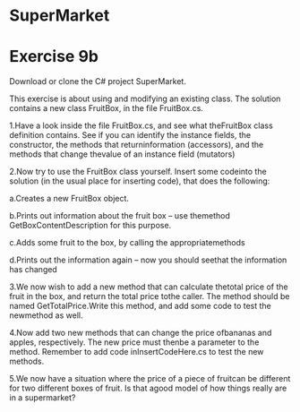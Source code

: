 # SuperMarket
<H1>Exercise 9b</H1>

Download or clone the C# project SuperMarket.

This exercise is about using and modifying an existing class. The solution contains a new class FruitBox, in the file FruitBox.cs.

1.Have a look inside the file FruitBox.cs, and see what theFruitBox class definition contains. See if you can identify the instance fields, the constructor, the methods that returninformation (accessors), and the methods that change thevalue of an instance field (mutators)

2.Now try to use the FruitBox class yourself. Insert some codeinto the solution (in the usual place for inserting code), that does the following:

  a.Creates a new FruitBox object.
  
  b.Prints out information about the fruit box – use themethod GetBoxContentDescription for this purpose.
  
  c.Adds some fruit to the box, by calling the appropriatemethods
  
  d.Prints out the information again – now you should seethat the information has changed


3.We now wish to add a new method that can calculate thetotal price of the fruit in the box, and return the total price tothe caller. The method should be named GetTotalPrice.Write this method, and add some code to test the newmethod as well.


4.Now add two new methods that can change the price ofbananas and apples, respectively. The new price must thenbe a parameter to the method. Remember to add code inInsertCodeHere.cs to test the new methods.


5.We now have a situation where the price of a piece of fruitcan be different for two different boxes of fruit. Is that agood model of how things really are in a supermarket?

